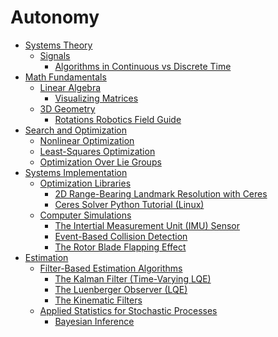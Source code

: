 # Autonomy

- [Systems Theory](./Systems_Theory/Systems_Theory.md)
  - [Signals](./Systems_Theory/Signals/Signals.md)
    - [Algorithms in Continuous vs Discrete Time](./Systems_Theory/Signals/Algorithms_in_Continuous_vs_Discrete_Time.md)
- [Math Fundamentals](./Math_Fundamentals/Math_Fundamentals.md)
  - [Linear Algebra](./Math_Fundamentals/Linear_Algebra/Linear_Algebra.md)
    - [Visualizing Matrices](./Math_Fundamentals/Linear_Algebra/Visualizing_Matrices.md)
  - [3D Geometry](./Math_Fundamentals/3D_Geometry/3D_Geometry.md)
    - [Rotations Robotics Field Guide](./Math_Fundamentals/3D_Geometry/Rotations_Robotics_Field_Guide.md)
- [Search and Optimization](./Search_and_Optimization/Search_and_Optimization.md)
  - [Nonlinear Optimization](./Search_and_Optimization/Nonlinear_Optimization.md)
  - [Least-Squares Optimization](./Search_and_Optimization/Least-Squares_Optimization.md)
  - [Optimization Over Lie Groups](./Search_and_Optimization/Optimization_Over_Lie_Groups.md)
- [Systems Implementation](./Systems_Implementation/Systems_Implementation.md)
  - [Optimization Libraries](./Systems_Implementation/Optimization_Libraries/Optimization_Libraries.md)
    - [2D Range-Bearing Landmark Resolution with Ceres](./Systems_Implementation/Optimization_Libraries/2D_Range-Bearing_Landmark_Resolution_with_Ceres.md)
    - [Ceres Solver Python Tutorial (Linux)](./Systems_Implementation/Optimization_Libraries/Ceres_Solver_Python_Tutorial_(Linux).md)
  - [Computer Simulations](./Systems_Implementation/Computer_Simulations/Computer_Simulations.md)
    - [The Intertial Measurement Unit (IMU) Sensor](./Systems_Implementation/Computer_Simulations/The_Intertial_Measurement_Unit_(IMU)_Sensor.md)
    - [Event-Based Collision Detection](./Systems_Implementation/Computer_Simulations/Event-Based_Collision_Detection.md)
    - [The Rotor Blade Flapping Effect](./Systems_Implementation/Computer_Simulations/The_Rotor_Blade_Flapping_Effect.md)
- [Estimation](./Estimation/Estimation.md)
  - [Filter-Based Estimation Algorithms](./Estimation/Filter-Based_Estimation_Algorithms/Filter-Based_Estimation_Algorithms.md)
    - [The Kalman Filter (Time-Varying LQE)](./Estimation/Filter-Based_Estimation_Algorithms/The_Kalman_Filter_(Time-Varying_LQE).md)
    - [The Luenberger Observer (LQE)](./Estimation/Filter-Based_Estimation_Algorithms/The_Luenberger_Observer_(LQE).md)
    - [The Kinematic Filters](./Estimation/Filter-Based_Estimation_Algorithms/The_Kinematic_Filters.md)
  - [Applied Statistics for Stochastic Processes](./Estimation/Applied_Statistics_for_Stochastic_Processes/Applied_Statistics_for_Stochastic_Processes.md)
    - [Bayesian Inference](./Estimation/Applied_Statistics_for_Stochastic_Processes/Bayesian_Inference.md)
